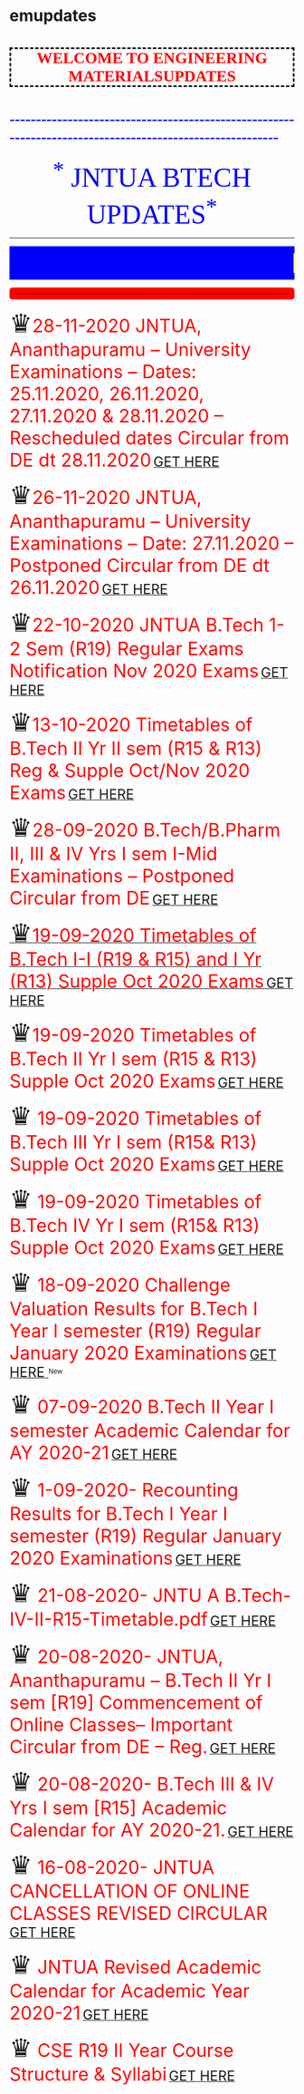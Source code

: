 # emupdates
<html>
<title> ENGINEERING MATERIALS UPDATES </title>
<head>
<style>
hr.new5 {
  border: 10px solid red;
  border-radius: 5px;
}
h1.dashed {border-style: dashed;}
</style>
</head>
<body>
<h1 align="middle" class="dashed"><font face="Imprint MT Shadow" color="red"> WELCOME TO ENGINEERING MATERIALSUPDATES</font> </h1>
<h1><font face="Imprint MT Shadow" color="blue">---------------------------------------------------------------------------------------------------------</font></h1>
<p align="middle"><font face="Eras Bold ITC" color="blue" size="28"><sup>*</sup> JNTUA BTECH UPDATES<sup>*</sup> </font></p><hr color="#FF007F"></hr>
<marquee bgcolor="blue" scrollamount="15"><font face="Bauhaus 93" color="yellow" size="15">HELLO DEAR WEBSITE USER'S WELCOME TO ENGINEERING MATERIALS UPDATES HERE YOU CAN CHECK THE UPDATES FROM JNTUA</font></marquee>
<hr class=new5>
<p> <span style='font-size:45px;'>&#9819;</span><font size="6" color="red">28-11-2020  JNTUA, Ananthapuramu – University Examinations – Dates: 25.11.2020, 26.11.2020, 27.11.2020 & 28.11.2020 – Rescheduled dates Circular from DE dt 28.11.2020</font> <a href="https://jntua.ac.in/wp-content/uploads/2020/11/Rescheduled-Circular.pdf" target="blank"><font size="5">GET HERE </font></a></p>

<p> <span style='font-size:45px;'>&#9819;</span><font size="6" color="red">26-11-2020  JNTUA, Ananthapuramu – University Examinations – Date: 27.11.2020 – Postponed Circular from DE dt 26.11.2020</font> <a href="https://jntua.ac.in/wp-content/uploads/2020/11/Postponed-Circular-dt-26.11.2020.pdf" target="blank"><font size="5">GET HERE </font></a></p>

<p> <span style='font-size:45px;'>&#9819;</span><font size="6" color="red">22-10-2020  JNTUA B.Tech 1-2 Sem (R19) Regular Exams Notification Nov 2020 Exams</font> <a href="https://drive.google.com/file/d/1qYuBHhTeRdw_YhtJOV_ig5YRoZ-_lPJs/view?usp=sharing" target="blank"><font size="5">GET HERE </font></a></p>
<p> <span style='font-size:45px;'>&#9819;</span><font size="6" color="red">13-10-2020  Timetables of B.Tech II Yr II sem (R15 & R13) Reg & Supple Oct/Nov 2020 Exams</font> <a href="https://jntua.ac.in/wp-content/uploads/2020/10/B.Tech-II-II-R15-R13-Reg-Supple-Exams-Timetables.pdf" target="blank"><font size="5">GET HERE </font></a></p>
<p> <span style='font-size:45px;'>&#9819;</span><font size="6" color="red">28-09-2020  B.Tech/B.Pharm II, III & IV Yrs I sem I-Mid Examinations – Postponed Circular from DE</font> <a href="https://jntua.ac.in/wp-content/uploads/2020/09/B.Tech-B.Pharm-I-Mid-Exams-Posponed-Circular.pdf" target="blank"><font size="5">GET HERE </font></p>
<p> <span style='font-size:45px;'>&#9819;</span><font size="6" color="red">19-09-2020  Timetables of B.Tech I-I (R19 & R15) and I Yr (R13) Supple Oct 2020 Exams</font> <a href="https://jntua.ac.in/wp-content/uploads/2020/09/B.Tech-I-I-R19-R15-I-Yr-R13-Timetables.pdf" target="blank"><font size="5">GET HERE </font></a> </p>
<p> <span style='font-size:45px;'>&#9819;</span><font size="6" color="red">19-09-2020  Timetables of B.Tech II Yr I sem (R15 & R13) Supple Oct 2020 Exams</font> <a href="https://jntua.ac.in/wp-content/uploads/2020/09/B.Tech-II-I-R15-R13-Timetables.pdf" target="blank"><font size="5">GET HERE </font></a> </p>

<p> <span style='font-size:45px;'>&#9819;</span><font size="6" color="red"> 19-09-2020  Timetables of B.Tech III Yr I sem (R15& R13) Supple Oct 2020 Exams</font> <a href="https://jntua.ac.in/wp-content/uploads/2020/09/B.Tech-III-I-R15-R13-Timetables.pdf" target="blank"><font size="5">GET HERE </font></a> </p>


<p> <span style='font-size:45px;'>&#9819;</span><font size="6" color="red"> 19-09-2020  Timetables of B.Tech IV Yr I sem (R15& R13) Supple Oct 2020 Exams</font> <a href="https://jntua.ac.in/wp-content/uploads/2020/09/B.Tech-IV-I-R15-R13-Timetables.pdf" target="blank"><font size="5">GET HERE </font></a> </p>

<p> <span style='font-size:45px;'>&#9819;</span><font size="6" color="red"> 18-09-2020  Challenge Valuation Results for B.Tech I Year I semester (R19) Regular January 2020 Examinations</font> <a href="https://jntua.ac.in/wp-content/uploads/2020/09/B.Tech-I-I-R19-CV-Results.pdf" target="blank"><font size="5">GET HERE </font></a> <sup> New</sup> </p>

<p> <span style='font-size:45px;'>&#9819;</span><font size="6" color="red"> 07-09-2020  B.Tech II Year I semester Academic Calendar for AY 2020-21</font> <a href="https://jntua.ac.in/wp-content/uploads/2020/09/B.Tech-II-I-Academic-Calendar-for-AY-2020-21.pdf" target="blank"><font size="5">GET HERE </font></a></p>

<p> <span style='font-size:45px;'>&#9819;</span><font size="6" color="red"> 1-09-2020-  Recounting Results for B.Tech I Year I semester (R19) Regular January 2020 Examinations</font> <a href="https://jntua.ac.in/wp-content/uploads/2020/09/B.Tech-I-I-R19-RC-Results.pdf" target="blank"><font size="5">GET HERE </font></a></p>

<p> <span style='font-size:45px;'>&#9819;</span><font size="6" color="red"> 21-08-2020-   JNTU A B.Tech-IV-II-R15-Timetable.pdf</font> <a href="https://jntua.ac.in/wp-content/uploads/2020/08/B.Tech-IV-II-R15-Timetable.pdf" target="blank"><font size="5">GET HERE </font></a></p>

<p> <span style='font-size:45px;'>&#9819;</span><font size="6" color="red"> 20-08-2020-   JNTUA, Ananthapuramu – B.Tech II Yr I sem [R19] Commencement of Online Classes– Important Circular from DE – Reg.</font> <a href="https://jntua.ac.in/wp-content/uploads/2020/08/Important-Circular-1.pdf" target="blank"><font size="5">GET HERE </font></a> </p>

<p> <span style='font-size:45px;'>&#9819;</span><font size="6" color="red"> 20-08-2020-     B.Tech III & IV Yrs I sem [R15] Academic Calendar for AY 2020-21.</font> <a href="https://jntua.ac.in/wp-content/uploads/2020/08/B.Tech-B.Pharm-III-IV-Yr-I-sem-Academic-Calendar-for-AY-2020-21.pdf" target="blank"><font size="5">GET HERE </font></a> </p>


<p> <span style='font-size:45px;'>&#9819;</span><font size="6" color="red"> 16-08-2020- JNTUA CANCELLATION OF ONLINE CLASSES REVISED CIRCULAR</font> <a href="https://fc02f05b-eb29-4533-891d-4810def3a69b.filesusr.com/ugd/0b1f8c_dc66068f158f4ce0968ca08b3fdc4496.pdf?index=true" target="blank"><font size="5">GET HERE </font></a>
<p> <span style='font-size:45px;'>&#9819;</span><font size="6" color="red"> JNTUA Revised Academic Calendar for Academic Year 2020-21</font> <a href="https://jntua.ac.in/wp-content/uploads/2020/08/Important-Circular-from-DE.pdf" target="blank"><font size="5">GET HERE </font></a>
<p> <span style='font-size:45px;'>&#9819;</span><font size="6" color="red"> CSE R19 II Year Course Structure & Syllabi</font> <a href="https://jntua.ac.in/wp-content/uploads/2020/05/CSE-R19-II-Year-Course-Structure-Syllabi.pdf" target="blank"><font size="5">GET HERE </font></a></p>
</body>
</html>
